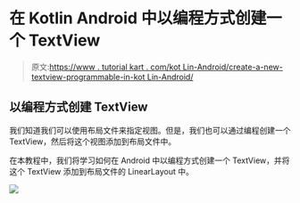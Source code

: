 # 在 Kotlin Android 中以编程方式创建一个 TextView

> 原文:[https://www . tutorial kart . com/kot Lin-Android/create-a-new-textview-programmable-in-kot Lin-Android/](https://www.tutorialkart.com/kotlin-android/create-a-new-textview-programmatically-in-kotlin-android/)

## 以编程方式创建 TextView

我们知道我们可以使用布局文件来指定视图。但是，我们也可以通过编程创建一个 TextView，然后将这个视图添加到布局文件中。

在本教程中，我们将学习如何在 Android 中以编程方式创建一个 TextView，并将这个 TextView 添加到布局文件的 LinearLayout 中。

[![](../Images/925da31b32d6bc3827932f6c8afb11bb.png)](https://www.tutorialkart.com/)